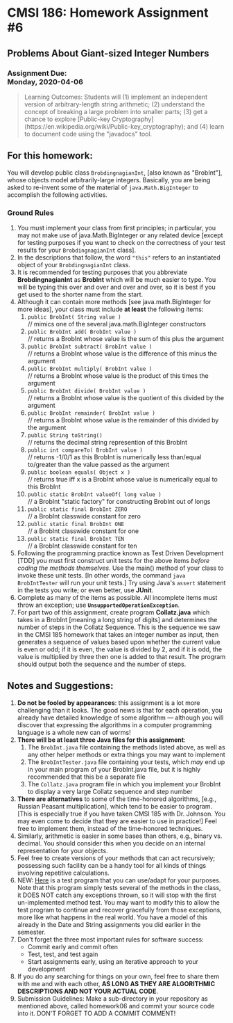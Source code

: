 
# CMSI 186: Homework Assignment #6
## Problems About Giant-sized Integer Numbers
### Assignment Due:<br /> Monday, 2020-04-06

<blockquote>
Learning Outcomes: Students will (1) implement an independent version of arbitrary-length string arithmetic; (2) understand the concept of breaking a large problem into smaller parts; (3) get a chance to explore [Public-key Cryptography](https://en.wikipedia.org/wiki/Public-key_cryptography); and (4) learn to document code using the "javadocs" tool.
</blockquote>

## For this homework:
You will develop public class <code>BrobdingnagianInt</code>, [also known as "BrobInt"], whose objects model arbitrarily-large integers.  Basically, you are being asked to re-invent some of the material of <code>java.Math.BigInteger</code> to accomplish the following activities.

### Ground Rules
1. You must implement your class from first principles; in particular, you may not make use of java.Math.BigInteger or any related device [except for testing purposes if you want to check on the correctness of your test results for your <code>BrobdingnagianInt</code> class].
1. In the descriptions that follow, the word <code>"this"</code> refers to an instantiated object of your <code>BrobdingnagianInt</code> class.
1. It is recommended for testing purposes that you abbreviate <strong>BrobdingnagianInt</strong> as <strong>BrobInt</strong> which will be much easier to type.  You will be typing this over and over and over and over, so it is best if you get used to the shorter name from the start.
1. Although it can contain more methods [see java.math.BigInteger for more ideas], your class must include <strong>at least</strong> the following items:
    1. <code>public BrobInt( String value )</code><br />
// mimics one of the several java.math.BigInteger constructors<br />
    1. <code>public BrobInt add( BrobInt value )</code><br />
// returns a BrobInt whose value is the sum of this plus the argument<br />
    1. <code>public BrobInt subtract( BrobInt value )</code><br />
// returns a BrobInt whose value is the difference of this minus the argument<br />
    1. <code>public BrobInt multiply( BrobInt value )</code><br />
// returns a BrobInt whose value is the product of this times the argument<br />
    1. <code>public BrobInt divide( BrobInt value )</code><br />
// returns a BrobInt whose value is the quotient of this divided by the argument<br />
    1. <code>public BrobInt remainder( BrobInt value )</code><br />
// returns a BrobInt whose value is the remainder of this divided by the argument<br />
    1. <code>public String toString()</code><br />
// returns the decimal string represention of this BrobInt<br />
    1. <code>public int compareTo( BrobInt value )</code><br />
// returns -1/0/1 as this BrobInt is numerically less than/equal to/greater than the value passed as the argument<br />
    1. <code>public boolean equals( Object x )</code><br />
// returns true iff x is a BrobInt whose value is numerically equal to this BrobInt<br />
    1. <code>public static BrobInt valueOf( long value )</code><br />
// a BrobInt "static factory" for constructing BrobInt out of longs<br />
    1. <code>public static final BrobInt ZERO</code><br />
// a BrobInt classwide constant for zero<br />
    1. <code>public static final BrobInt ONE</code><br />
// a BrobInt classwide constant for one<br />
    1. <code>public static final BrobInt TEN</code><br />
// a BrobInt classwide constant for ten<br />
1. Following the programming practice known as Test Driven Development [TDD] you must first construct unit tests for the above items <em>before coding the methods themselves</em>.  Use the main() method of your class to invoke these unit tests. [In other words, the command <code>java BrobIntTester</code> will run your unit tests.]  Try using Java's <code>assert</code> statement in the tests you write; or even better, use <strong>JUnit</strong>.
1. Complete as many of the items as possible. All incomplete items must throw an exception; use <strong><code>UnsupportedOperationException</code></strong>.
1. For part two of this assignment, create program <strong>Collatz.java</strong> which takes in a BrobInt [meaning a long string of digits] and determines the number of steps in the Collatz Sequence.  This is the sequence we saw in the CMSI 185 homework that takes an integer number as input, then generates a sequence of values based upon whether the current value is even or odd; if it is even, the value is divided by 2, and if it is odd, the value is multiplied by three then one is added to that result.  The program should output both the sequence and the number of steps.
## Notes and Suggestions:
1. <strong>Do not be fooled by appearances</strong>: this assignment is a lot more challenging than it looks. The good news is that for each operation, you already have detailed knowledge of some algorithm — although you will discover that expressing the algorithms in a computer programming language is a whole new can of worms!
1. <strong>There will be at least three Java files for this assignment</strong>:<br />
   1. The <code>BrobInt.java</code> file containing the methods listed above, as well as any other helper methods or extra things you may want to implement
   1. The <code>BrobIntTester.java</code> file containing your tests, which <em>may</em> end up in your main program of your BrobInt.java file, but it is highly recommended that this be a separate file
   1. The <code>Collatz.java</code> program file in which you implement your BrobInt to display a very large Collatz sequence and step number
1. <strong>There are alternatives</strong> to some of the time-honored algorithms, [e.g., Russian Peasant multiplication], which tend to be easier to program.  [This is especially true if you have taken CMSI 185 with Dr. Johnson.  You may even come to decide that they are easier to use in practice!]  Feel free to implement them, instead of the time-honored techniques.
1. Similarly, arithmetic is easier in some bases than others, e.g., binary vs. decimal.  You should consider this when you decide on an internal representation for your objects.
1. Feel free to create versions of your methods that can act recursively; possessing such facility can be a handy tool for all kinds of things involving repetitive calculations.
1. NEW: [Here](https://github.com/bjohnson05/cmsi186/blob/master/cmsi186-Spring2019/homework06/BrobIntTester.java) is a test program that you can use/adapt for your purposes.  Note that this program simply tests several of the methods in the class, it DOES NOT catch any exceptions thrown, so it will stop with the first un-implemented method test. You may want to modify this to allow the test program to continue and recover gracefully from those exceptions, more like what happens in the real world.  You have a model of this already in the Date and String assignments you did earlier in the semester.
1. Don't forget the three most important rules for software success:
    * Commit early and commit often
    * Test, test, and test again
    * Start assignments early, using an iterative approach to your development
1. If you do any searching for things on your own, feel free to share them with me and with each other, <strong>AS LONG AS THEY ARE ALGORITHMIC DESCRIPTIONS AND NOT YOUR ACTUAL CODE</strong>.
1. Submission Guidelines: Make a sub-directory in your repository as mentioned above, called homework06 and commit your source code into it. DON'T FORGET TO ADD A COMMIT COMMENT!
